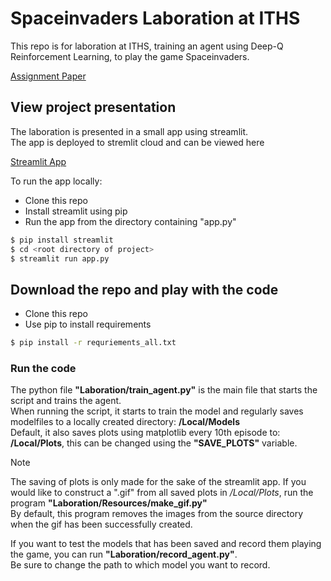# Spaceinvaders Laboration at ITHS
This repo is for laboration at ITHS, training an agent using Deep-Q Reinforcement Learning, to play the game Spaceinvaders.

[Assignment Paper](https://github.com/Crudeerz/atari_spaceinvaders_iths/blob/main/Laboration/Assignment/Laboration_Djupinl%C3%A4rning_HT24.pdf)

## View project presentation
The laboration is presented in a small app using streamlit.  
The app is deployed to stremlit cloud and can be viewed here  

[Streamlit App](https://atarispaceinvadersiths-gbtruuur5cipwykf6mhw7z.streamlit.app/)  

To run the app locally: 
- Clone this repo
- Install streamlit using pip
- Run the app from the directory containing "app.py" 

```bash
$ pip install streamlit
$ cd <root directory of project>
$ streamlit run app.py
```

## Download the repo and play with the code

- Clone this repo 
- Use pip to install requirements

 ```bash 
 $ pip install -r requriements_all.txt
 ```

### Run the code
The python file **"Laboration/train_agent.py"** is the main file that starts the script and trains the agent.   
When running the script, it starts to train the model and regularly saves modelfiles to a locally created directory: **/Local/Models**  
Default, it also saves plots using matplotlib every 10th episode to: **/Local/Plots**, this can be changed using the **"SAVE_PLOTS"** variable.


> [!NOTE]
> The saving of plots is only made for the sake of the streamlit app.
> If you would like to construct a ".gif" from all saved plots in */Local/Plots*, run the program **"Laboration/Resources/make_gif.py"**  
> By default, this program removes the images from the source directory when the gif has been successfully created.

If you want to test the models that has been saved and record them playing the game, you can run **"Laboration/record_agent.py"**.  
Be sure to change the path to which model you want to record.
